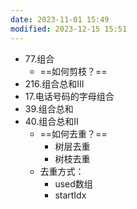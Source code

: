 ```yaml
---
date: 2023-11-01 15:49
modified: 2023-12-15 15:51
---
```


- 77.组合
	- ==如何剪枝？==
- 216.组合总和III
- 17.电话号码的字母组合
- 39.组合总和
- 40.组合总和II
	- ==如何去重？==
		- 树层去重
		- 树枝去重
	- 去重方式：
		- used数组
		- startIdx